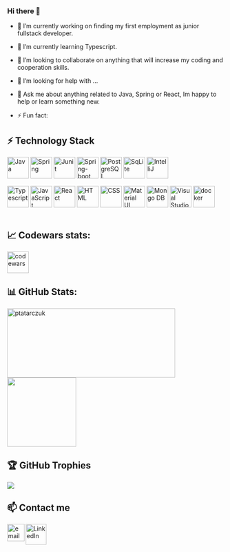 ### Hi there 👋

<!--
**ptatarczuk/ptatarczuk** is a ✨ _special_ ✨ repository because its `README.md` (this file) appears on your GitHub profile.

Here are some ideas to get you started:

- 🔭 I’m currently working on ...
- 🌱 I’m currently learning ...
- 👯 I’m looking to collaborate on ...
- 🤔 I’m looking for help with ...
- 💬 Ask me about ...
- 📫 How to reach me: ...
- 😄 Pronouns: ...
- ⚡ Fun fact: ...
-->


- 🔭 I’m currently working on finding my first employment as junior fullstack developer. 

- 🌱 I’m currently learning Typescript. 

- 👯 I’m looking to collaborate on anything that will increase my coding and cooperation skills. 

- 🤔 I’m looking for help with ...

- 💬 Ask me about anything related to Java, Spring or React, Im happy to help or learn something new. 

- ⚡ Fun fact: 

## ⚡ Technology Stack

<a  href="https://www.java.com/"  title="Java"><img  src="https://github.com/get-icon/geticon/raw/master/icons/java.svg"  alt="Java"  width="50px"  height="50px"></a>
<a  href="https://spring.io/"  title="Spring"><img  src="https://github.com/get-icon/geticon/raw/master/icons/spring.svg"  alt="Spring"  width="50px"  height="50px"></a>
<a  href="https://junit.org/junit5/"  title="Junit"><img  src="https://user-images.githubusercontent.com/25181517/117533873-484d4480-afef-11eb-9fad-67c8605e3592.png"  alt="Junit"  width="50px"  height="50px"></a> 
<a  href="https://spring.io/projects/spring-boot"  title="Spring-boot"><img  src="https://user-images.githubusercontent.com/25181517/117207026-c9d88300-adf3-11eb-9aad-6a875ab0f628.png"  alt="Spring-boot" height="50px"></a>
<a  href="https://www.postgresql.org/"  title="PostgreSQL"><img  src="https://github.com/get-icon/geticon/raw/master/icons/postgresql.svg"  alt="PostgreSQL"  width="50px"  height="50px"></a>
<a  href="https://www.postgresql.org/"  title="SqLite"><img  src="https://github.com/get-icon/geticon/raw/master/icons/sqlite.svg"  alt="SqLite" height="50px"></a>
<a  href="https://www.jetbrains.com/idea/"  title="IntelliJ"><img  src="https://github.com/get-icon/geticon/raw/master/icons/intellij-idea.svg"  alt="IntelliJ"  width="50px"  height="50px"></a>
<!-- <a  href="https://site.mockito.org/"  title="Mockito"><img  src="https://encrypted-tbn0.gstatic.com/images?q=tbn:ANd9GcTgHbESqAaco7AH1bl2kfvvkG8aM2iMKNou2jVcWkUlvwjEIMVSGx11iaZ33vBDpFe4LXM&usqp=CAU"  alt="Mockito"  width="50px"  height="50px"></a> -->

<a  href="https://www.typescriptlang.org/"  title="Typescript"><img  src="https://github.com/get-icon/geticon/raw/master/icons/typescript-icon.svg"  alt="Typescript"  width="50px"  height="50px"></a>
<a  href="https://developer.mozilla.org/en-US/docs/Web/JavaScript"  title="JavaScript"><img  src="https://github.com/get-icon/geticon/raw/master/icons/javascript.svg"  alt="JavaScript"  width="50px"  height="50px"></a>
<a  href="https://reactjs.org/"  title="React"><img  src="https://github.com/get-icon/geticon/raw/master/icons/react.svg"  alt="React"  width="50px" height="50px"></a>
<a  href="https://en.wikipedia.org/wiki/HTML5"  title="HTML"><img  src="https://github.com/get-icon/geticon/raw/master/icons/html-5.svg"  alt="HTML" height="50px"></a>
<a  href="https://en.wikipedia.org/wiki/CSS"  title="CSS"><img  src="https://github.com/get-icon/geticon/raw/master/icons/css-3.svg"  alt="CSS" height="50px"></a>
<a  href="https://material-ui.com/"  title="Material UI"><img  src="https://github.com/get-icon/geticon/raw/master/icons/material-ui.svg"  alt="Material UI"  width="50px"  height="50px"></a>
<a  href="https://www.mongodb.com/"  title="Mongo DB"><img  src="https://github.com/get-icon/geticon/raw/master/icons/mongodb-icon.svg"  alt="Mongo DB"  width="50px"  height="50px"></a>
<a  href="https://code.visualstudio.com/"  title="Visual Studio Code"><img  src="https://github.com/get-icon/geticon/raw/master/icons/visual-studio-code.svg"  alt="Visual Studio Code"  width="50px"  height="50px"></a>
<a  href="https://www.docker.com/"  title="docker"><img  src="https://github.com/get-icon/geticon/raw/master/icons/docker-icon.svg"  alt="docker"  width="50px"  height="50px"></a>
<br><br>
## :chart_with_upwards_trend: Codewars stats: 
<a  href="https://www.codewars.com/users/ptatarczuk"  title="codewars"><img  src="https://www.codewars.com/users/ptatarczuk/badges/large"  alt="codewars" height="50px"></a>

## 📊 GitHub Stats:

<p align=center><div align=left>
    <a href="https://github.com/denvercoder1/github-readme-streak-stats" title="Go to Source">
      <img align="left" width=390 height=160 src="https://github-readme-streak-stats.herokuapp.com/?user=ptatarczuk&theme=dark&hide_border=false" alt="ptatarczuk" /></a>
    <a href="https://github.com/ptatarczuk/github-readme-stats">
      <img height=160 align="center" src="https://github-readme-stats.vercel.app/api/top-langs/?username=ptatarczuk&theme=dark&hide_border=false&include_all_commits=true&count_private=true&layout=compact" /> </a>
</div></p>

## 🏆 GitHub Trophies
![](https://github-profile-trophy.vercel.app/?username=ptatarczuk&theme=radical&no-frame=false&no-bg=true&margin-w=4)

## :mailbox: Contact me
<a href="https://linkedin.com/in/ptatarczuk">
    <img alt="LinkedIn" title="LinkedIn" height="48" width="48" src="https://cdn.simpleicons.org/linkedin">
</a>
<a href="mailto:ptatarczuk@gmail.com">
  <img align="left" alt="email" width="40px" src="https://upload.wikimedia.org/wikipedia/commons/7/7e/Gmail_icon_%282020%29.svg" />
</a>
